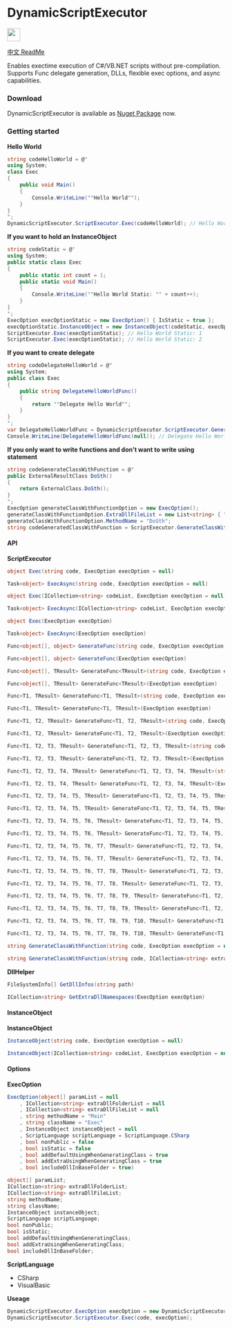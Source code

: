 # DynamicScriptExecutor
<img src="https://www.nuget.org/Content/gallery/img/logo-header.svg?sanitize=true" height="30px">

[中文 ReadMe](README_zh-CN.md)
  
Enables exectime execution of C#/VB.NET scripts without pre-compilation. Supports Func delegate generation, DLLs, flexible exec options, and async capabilities.

### Download
DynamicScriptExecutor is available as [Nuget Package](https://www.nuget.org/packages/DynamicScriptExecutor/) now.

### Getting started
**Hello World**
``` csharp
string codeHelloWorld = @"
using System;
class Exec
{
    public void Main()
    {
        Console.WriteLine(""Hello World"");
    }
}
";
DynamicScriptExecutor.ScriptExecutor.Exec(codeHelloWorld); // Hello World
```
**If you want to hold an InstanceObject**
``` csharp
string codeStatic = @"
using System;
public static class Exec
{
    public static int count = 1;
    public static void Main()
    {
        Console.WriteLine(""Hello World Static: "" + count++);
    }
}
";
ExecOption execOptionStatic = new ExecOption() { IsStatic = true };
execOptionStatic.InstanceObject = new InstanceObject(codeStatic, execOptionStatic);
ScriptExecutor.Exec(execOptionStatic); // Hello World Static: 1
ScriptExecutor.Exec(execOptionStatic); // Hello World Static: 2
```
**If you want to create delegate**
``` csharp
string codeDelegateHelloWorld = @"
using System;
public class Exec
{
    public string DelegateHelloWorldFunc()
    {
        return ""Delegate Hello World"";
    }
}
";
var DelegateHelloWorldFunc = DynamicScriptExecutor.ScriptExecutor.GenerateFunc<string>(codeDelegateHelloWorld, new ExecOption() { MethodName = "DelegateHelloWorldFunc" });
Console.WriteLine(DelegateHelloWorldFunc(null)); // Delegate Hello World
```
**If you only want to write functions and don't want to write using statement**
``` csharp
string codeGenerateClassWithFunction = @"
public ExternalResultClass DoSth()
{
    return ExternalClass.DoSth();
}
";
ExecOption generateClassWithFunctionOption = new ExecOption();
generateClassWithFunctionOption.ExtraDllFileList = new List<string> { "ExternalDll.dll" };
generateClassWithFunctionOption.MethodName = "DoSth";
string codeGeneratedClassWithFunction = ScriptExecutor.GenerateClassWithFunction(codeGenerateClassWithFunction, generateClassWithFunctionOption);
```

#### API
**ScriptExecutor**
``` csharp
object Exec(string code, ExecOption execOption = null)
```
``` csharp
Task<object> ExecAsync(string code, ExecOption execOption = null)
```
``` csharp
object Exec(ICollection<string> codeList, ExecOption execOption = null)
```
``` csharp
Task<object> ExecAsync(ICollection<string> codeList, ExecOption execOption = null)
```
``` csharp
object Exec(ExecOption execOption)
```
``` csharp
Task<object> ExecAsync(ExecOption execOption)
```
``` csharp
Func<object[], object> GenerateFunc(string code, ExecOption execOption = null)
```
``` csharp
Func<object[], object> GenerateFunc(ExecOption execOption)
```
``` csharp
Func<object[], TResult> GenerateFunc<TResult>(string code, ExecOption execOption = null)
```
``` csharp
Func<object[], TResult> GenerateFunc<TResult>(ExecOption execOption)
```
``` csharp
Func<T1, TResult> GenerateFunc<T1, TResult>(string code, ExecOption execOption = null)
```
``` csharp
Func<T1, TResult> GenerateFunc<T1, TResult>(ExecOption execOption)
```
``` csharp
Func<T1, T2, TResult> GenerateFunc<T1, T2, TResult>(string code, ExecOption execOption = null)
```
``` csharp
Func<T1, T2, TResult> GenerateFunc<T1, T2, TResult>(ExecOption execOption)
```
``` csharp
Func<T1, T2, T3, TResult> GenerateFunc<T1, T2, T3, TResult>(string code, ExecOption execOption = null)
```
``` csharp
Func<T1, T2, T3, TResult> GenerateFunc<T1, T2, T3, TResult>(ExecOption execOption)
```
``` csharp
Func<T1, T2, T3, T4, TResult> GenerateFunc<T1, T2, T3, T4, TResult>(string code, ExecOption execOption = null)
```
``` csharp
Func<T1, T2, T3, T4, TResult> GenerateFunc<T1, T2, T3, T4, TResult>(ExecOption execOption)
```
``` csharp
Func<T1, T2, T3, T4, T5, TResult> GenerateFunc<T1, T2, T3, T4, T5, TResult>(string code, ExecOption execOption = null)
```
``` csharp
Func<T1, T2, T3, T4, T5, TResult> GenerateFunc<T1, T2, T3, T4, T5, TResult>(ExecOption execOption)
```
``` csharp
Func<T1, T2, T3, T4, T5, T6, TResult> GenerateFunc<T1, T2, T3, T4, T5, T6, TResult>(string code, ExecOption execOption = null)
```
``` csharp
Func<T1, T2, T3, T4, T5, T6, TResult> GenerateFunc<T1, T2, T3, T4, T5, T6, TResult>(ExecOption execOption)
```
``` csharp
Func<T1, T2, T3, T4, T5, T6, T7, TResult> GenerateFunc<T1, T2, T3, T4, T5, T6, T7, TResult>(string code, ExecOption execOption = null)
```
``` csharp
Func<T1, T2, T3, T4, T5, T6, T7, TResult> GenerateFunc<T1, T2, T3, T4, T5, T6, T7, TResult>(ExecOption execOption)
```
``` csharp
Func<T1, T2, T3, T4, T5, T6, T7, T8, TResult> GenerateFunc<T1, T2, T3, T4, T5, T6, T7, T8, TResult>(string code, ExecOption execOption = null)
```
``` csharp
Func<T1, T2, T3, T4, T5, T6, T7, T8, TResult> GenerateFunc<T1, T2, T3, T4, T5, T6, T7, T8, TResult>(ExecOption execOption)
```
``` csharp
Func<T1, T2, T3, T4, T5, T6, T7, T8, T9, TResult> GenerateFunc<T1, T2, T3, T4, T5, T6, T7, T8, T9, TResult>(string code, ExecOption execOption = null)
```
``` csharp
Func<T1, T2, T3, T4, T5, T6, T7, T8, T9, TResult> GenerateFunc<T1, T2, T3, T4, T5, T6, T7, T8, T9, TResult>(ExecOption execOption)
```
``` csharp
Func<T1, T2, T3, T4, T5, T6, T7, T8, T9, T10, TResult> GenerateFunc<T1, T2, T3, T4, T5, T6, T7, T8, T9, T10, TResult>(string code, ExecOption execOption = null)
```
``` csharp
Func<T1, T2, T3, T4, T5, T6, T7, T8, T9, T10, TResult> GenerateFunc<T1, T2, T3, T4, T5, T6, T7, T8, T9, T10, TResult>(ExecOption execOption)
```
``` csharp
string GenerateClassWithFunction(string code, ExecOption execOption = null)
```
``` csharp
string GenerateClassWithFunction(string code, ICollection<string> extraDllNamespaces, ExecOption execOption = null)
```
**DllHelper**
``` csharp
FileSystemInfo[] GetDllInfos(string path)
```
``` csharp
ICollection<string> GetExtraDllNamespaces(ExecOption execOption)
```

#### InstanceObject
**InstanceObject**
``` csharp
InstanceObject(string code, ExecOption execOption = null)
```
``` csharp
InstanceObject(ICollection<string> codeList, ExecOption execOption = null)
```

#### Options
**ExecOption**
``` csharp
ExecOption(object[] paramList = null
    , ICollection<string> extraDllFolderList = null
    , ICollection<string> extraDllFileList = null
    , string methodName = "Main"
    , string className = "Exec"
    , InstanceObject instanceObject = null
    , ScriptLanguage scriptLanguage = ScriptLanguage.CSharp
    , bool nonPublic = false
    , bool isStatic = false
    , bool addDefaultUsingWhenGeneratingClass = true
    , bool addExtraUsingWhenGeneratingClass = true
    , bool includeDllInBaseFolder = true)
```
``` csharp
object[] paramList;
ICollection<string> extraDllFolderList;
ICollection<string> extraDllFileList;
string methodName;
string className;
InstanceObject instanceObject;
ScriptLanguage scriptLanguage;
bool nonPublic;
bool isStatic;
bool addDefaultUsingWhenGeneratingClass;
bool addExtraUsingWhenGeneratingClass;
bool includeDllInBaseFolder;
```
**ScriptLanguage**
- CSharp
- VisualBasic

**Useage**
``` csharp
DynamicScriptExecutor.ExecOption execOption = new DynamicScriptExecutor.ExecOption(...);
DynamicScriptExecutor.ScriptExecutor.Exec(code, execOption);
```
